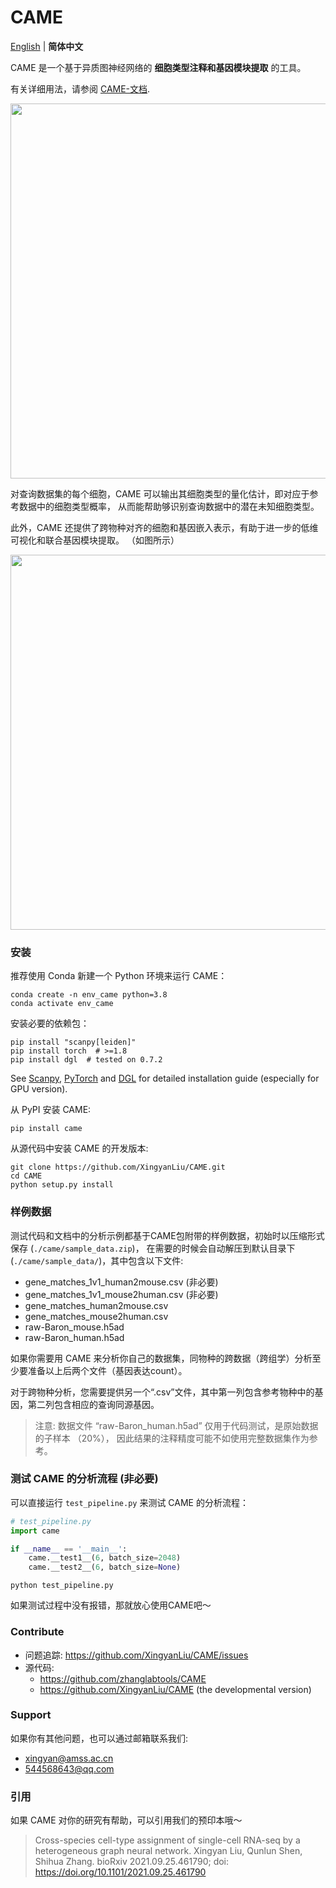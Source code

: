 # CAME

[English](README.md) | **简体中文**

CAME 是一个基于异质图神经网络的 **细胞类型注释和基因模块提取** 的工具。

有关详细用法，请参阅 [CAME-文档](https://xingyanliu.github.io/CAME/index.html).

<img src="docs/_images/Fig1ABC.png" width="600"/>

对查询数据集的每个细胞，CAME 可以输出其细胞类型的量化估计，即对应于参考数据中的细胞类型概率，
从而能帮助够识别查询数据中的潜在未知细胞类型。

此外，CAME 还提供了跨物种对齐的细胞和基因嵌入表示，有助于进一步的低维可视化和联合基因模块提取。
（如图所示）

<img src="docs/_images/Fig1D.png" width="600"/>


### 安装

推荐使用 Conda 新建一个 Python 环境来运行 CAME：

```shell
conda create -n env_came python=3.8
conda activate env_came
```

安装必要的依赖包：

```shell
pip install "scanpy[leiden]"
pip install torch  # >=1.8 
pip install dgl  # tested on 0.7.2
```

See [Scanpy](https://scanpy.readthedocs.io/en/stable/), 
[PyTorch](https://pytorch.org/) and [DGL](https://www.dgl.ai/) 
for detailed installation guide (especially for GPU version).

从 PyPI 安装 CAME:

```shell
pip install came
```

从源代码中安装 CAME 的开发版本:

```shell
git clone https://github.com/XingyanLiu/CAME.git
cd CAME
python setup.py install
```

### 样例数据

测试代码和文档中的分析示例都基于CAME包附带的样例数据，初始时以压缩形式保存 (`./came/sample_data.zip`)，
在需要的时候会自动解压到默认目录下 (`./came/sample_data/`)，其中包含以下文件:

- gene_matches_1v1_human2mouse.csv (非必要)
- gene_matches_1v1_mouse2human.csv (非必要)
- gene_matches_human2mouse.csv
- gene_matches_mouse2human.csv
- raw-Baron_mouse.h5ad
- raw-Baron_human.h5ad 

如果你需要用 CAME 来分析你自己的数据集，同物种的跨数据（跨组学）分析至少要准备以上后两个文件（基因表达count）。

对于跨物种分析，您需要提供另一个“.csv”文件，其中第一列包含参考物种中的基因，第二列包含相应的查询同源基因。

> 注意:
> 数据文件 “raw-Baron_human.h5ad” 仅用于代码测试，是原始数据的子样本 （20%），
> 因此结果的注释精度可能不如使用完整数据集作为参考。

### 测试 CAME 的分析流程 (非必要)

可以直接运行 `test_pipeline.py` 来测试 CAME 的分析流程：

```python
# test_pipeline.py
import came

if __name__ == '__main__':
    came.__test1__(6, batch_size=2048)
    came.__test2__(6, batch_size=None)
```

```shell
python test_pipeline.py 
```

如果测试过程中没有报错，那就放心使用CAME吧～

### Contribute

* 问题追踪: https://github.com/XingyanLiu/CAME/issues
* 源代码:
  * https://github.com/zhanglabtools/CAME
  * https://github.com/XingyanLiu/CAME (the developmental version)

### Support

如果你有其他问题，也可以通过邮箱联系我们:

* xingyan@amss.ac.cn
* 544568643@qq.com


### 引用

如果 CAME 对你的研究有帮助，可以引用我们的预印本哦～

> Cross-species cell-type assignment of single-cell RNA-seq by a heterogeneous graph neural network.
   Xingyan Liu, Qunlun Shen, Shihua Zhang.
   bioRxiv 2021.09.25.461790; doi: https://doi.org/10.1101/2021.09.25.461790

